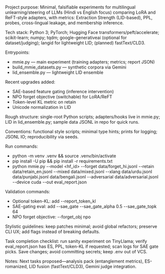 Project purpose: Minimal, falsifiable experiments for multilingual unlearning/steering of LLMs (Hindi vs English focus) comparing LoRA and ReFT-style adapters, with metrics: Extraction Strength (LID-based), PPL, probes, cross-lingual leakage, and membership inference.

Tech stack: Python 3; PyTorch; Hugging Face transformers/peft/accelerate; scikit-learn; numpy; tqdm; google-generativeai (optional for dataset/judging); langid for lightweight LID; (planned) fastText/CLD3.

Entrypoints:
- mmie.py — main experiment (training adapters; metrics; report JSON)
- build_mmie_datasets.py — synthetic corpora via Gemini
- lid_ensemble.py — lightweight LID ensemble

Recent upgrades added:
- SAE-based feature gating (inference intervention)
- NPO forget objective (switchable) for LoRA/ReFT
- Token-level KL metric on retain
- Unicode normalization in LID

Rough structure: single-root Python scripts; adapters/hooks live in mmie.py; LID in lid_ensemble.py; sample data JSONL in repo for quick runs.

Conventions: functional style scripts; minimal type hints; prints for logging; JSONL IO; reproducibility via seeds.

Run commands:
- python -m venv .venv && source .venv/bin/activate
- pip install -U pip && pip install -r requirements.txt
- python mmie.py --model <hf_id> --forget data/forget_hi.jsonl --retain data/retain_en.jsonl --mixed data/mixed.jsonl --xlang data/urdu.jsonl data/punjabi.jsonl data/bengali.jsonl --adversarial data/adversarial.jsonl --device cuda --out eval_report.json

Validation commands:
- Optional token-KL: add --report_token_kl
- SAE-gating eval: add --sae_gate --sae_gate_alpha 0.5 --sae_gate_topk 64
- NPO forget objective: --forget_obj npo

Stylistic guidelines: keep patches minimal; avoid global refactors; preserve CLI UX; add flags instead of breaking defaults.

Task completion checklist: run sanity experiment on TinyLlama; verify eval_report.json has ES, PPL, token-KL if requested; scan logs for SAE gate picks. Save changes; avoid committing secrets; keep .env out of VCS.

Notes: Next tasks proposed—analysis pack (entanglement metrics), ES-romanized, LID fusion (fastText/CLD3), Gemini judge integration.
